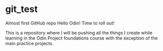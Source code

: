 # git_test
Almost first GitHub repo
Hello Odin!
Time to roll out!

This is a repository where I will be pushing all the things I create while learning in the Odin Project foundations course
with the exception of the main practice projects.